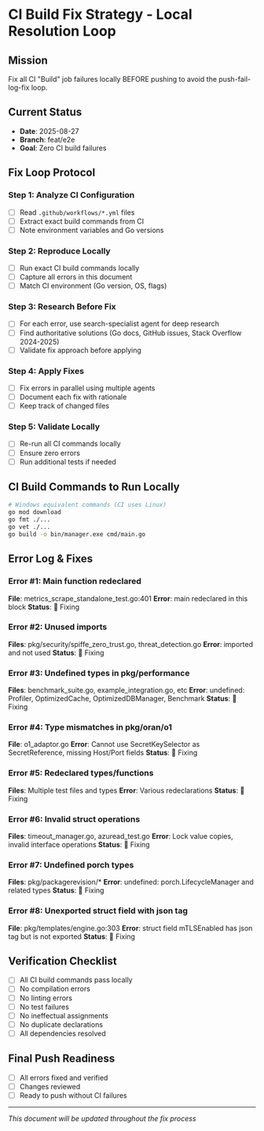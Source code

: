 # CI Build Fix Strategy - Local Resolution Loop

## Mission
Fix all CI "Build" job failures locally BEFORE pushing to avoid the push-fail-log-fix loop.

## Current Status
- **Date**: 2025-08-27
- **Branch**: feat/e2e
- **Goal**: Zero CI build failures

## Fix Loop Protocol

### Step 1: Analyze CI Configuration
- [ ] Read `.github/workflows/*.yml` files
- [ ] Extract exact build commands from CI
- [ ] Note environment variables and Go versions

### Step 2: Reproduce Locally
- [ ] Run exact CI build commands locally
- [ ] Capture all errors in this document
- [ ] Match CI environment (Go version, OS, flags)

### Step 3: Research Before Fix
- [ ] For each error, use search-specialist agent for deep research
- [ ] Find authoritative solutions (Go docs, GitHub issues, Stack Overflow 2024-2025)
- [ ] Validate fix approach before applying

### Step 4: Apply Fixes
- [ ] Fix errors in parallel using multiple agents
- [ ] Document each fix with rationale
- [ ] Keep track of changed files

### Step 5: Validate Locally
- [ ] Re-run all CI commands locally
- [ ] Ensure zero errors
- [ ] Run additional tests if needed

## CI Build Commands to Run Locally

```bash
# Windows equivalent commands (CI uses Linux)
go mod download
go fmt ./...
go vet ./...
go build -o bin/manager.exe cmd/main.go
```

## Error Log & Fixes

### Error #1: Main function redeclared
**File**: metrics_scrape_standalone_test.go:401
**Error**: main redeclared in this block
**Status**: 🔧 Fixing

### Error #2: Unused imports
**Files**: pkg/security/spiffe_zero_trust.go, threat_detection.go
**Error**: imported and not used
**Status**: 🔧 Fixing

### Error #3: Undefined types in pkg/performance
**Files**: benchmark_suite.go, example_integration.go, etc
**Error**: undefined: Profiler, OptimizedCache, OptimizedDBManager, Benchmark
**Status**: 🔧 Fixing

### Error #4: Type mismatches in pkg/oran/o1
**File**: o1_adaptor.go
**Error**: Cannot use SecretKeySelector as SecretReference, missing Host/Port fields
**Status**: 🔧 Fixing

### Error #5: Redeclared types/functions
**Files**: Multiple test files and types
**Error**: Various redeclarations
**Status**: 🔧 Fixing

### Error #6: Invalid struct operations
**Files**: timeout_manager.go, azuread_test.go
**Error**: Lock value copies, invalid interface operations
**Status**: 🔧 Fixing

### Error #7: Undefined porch types
**Files**: pkg/packagerevision/*
**Error**: undefined: porch.LifecycleManager and related types
**Status**: 🔧 Fixing

### Error #8: Unexported struct field with json tag
**File**: pkg/templates/engine.go:303
**Error**: struct field mTLSEnabled has json tag but is not exported
**Status**: 🔧 Fixing

## Verification Checklist
- [ ] All CI build commands pass locally
- [ ] No compilation errors
- [ ] No linting errors
- [ ] No test failures
- [ ] No ineffectual assignments
- [ ] No duplicate declarations
- [ ] All dependencies resolved

## Final Push Readiness
- [ ] All errors fixed and verified
- [ ] Changes reviewed
- [ ] Ready to push without CI failures

---
*This document will be updated throughout the fix process*